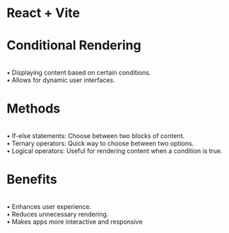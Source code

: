 # React + Vite



<h1>Conditional Rendering</h1><br>
• Displaying content based on certain conditions.<br>
• Allows for dynamic user interfaces.<br>
<h1>Methods</h1><br>
• If-else statements: Choose between two blocks of content.<br>
• Ternary operators: Quick way to choose between two options. <br>
• Logical operators: Useful for rendering content when a condition is true.<br>

<h1>Benefits</h1><br>
• Enhances user experience.<br>
• Reduces unnecessary rendering.<br>
• Makes apps more interactive and responsive




